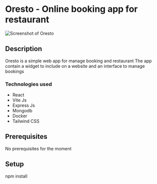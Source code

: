 # Oresto - Online booking app for restaurant

![Screenshot of Oresto](https://github.com/xavierc90/mon-projet-perso/blob/main/public/preview.png?raw=true)

## Description

Oresto is a simple web app for manage booking and restaurant
The app contain a widget to include on a website and an interface to manage bookings

### Technologies used

- React
- Vite Js
- Express Js
- Mongodb
- Docker
- Tailwind CSS

## Prerequisites

No prerequisites for the moment

## Setup

npm install
